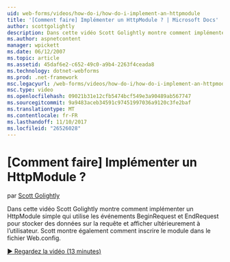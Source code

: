 ```yaml
---
uid: web-forms/videos/how-do-i/how-do-i-implement-an-httpmodule
title: '[Comment faire] Implémenter un HttpModule ? | Microsoft Docs'
author: scottgolightly
description: Dans cette vidéo Scott Golightly montre comment implémenter un HttpModule simple qui utilise les événements BeginRequest et EndRequest pour stocker des données sur la requête...
ms.author: aspnetcontent
manager: wpickett
ms.date: 06/12/2007
ms.topic: article
ms.assetid: 45daf6e2-c652-49c0-a9b4-2263f4ceada8
ms.technology: dotnet-webforms
ms.prod: .net-framework
msc.legacyurl: /web-forms/videos/how-do-i/how-do-i-implement-an-httpmodule
msc.type: video
ms.openlocfilehash: 09021b31e12cfb5474bcf549e3a90489ab567747
ms.sourcegitcommit: 9a9483aceb34591c97451997036a9120c3fe2baf
ms.translationtype: MT
ms.contentlocale: fr-FR
ms.lasthandoff: 11/10/2017
ms.locfileid: "26526028"
---
```

<a name="how-do-i-implement-an-httpmodule"></a>[Comment faire] Implémenter un HttpModule ?
====================
par [Scott Golightly](https://github.com/scottgolightly)

Dans cette vidéo Scott Golightly montre comment implémenter un HttpModule simple qui utilise les événements BeginRequest et EndRequest pour stocker des données sur la requête et afficher ultérieurement à l’utilisateur. Scott montre également comment inscrire le module dans le fichier Web.config.

[&#9654; Regardez la vidéo (13 minutes)](https://channel9.msdn.com/Blogs/ASP-NET-Site-Videos/how-do-i-implement-an-httpmodule)
